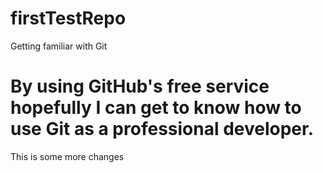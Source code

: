 # firstTestRepo
Getting familiar with Git
# By using GitHub's free service hopefully I can get to know how to use Git as a professional developer.
This is some more changes